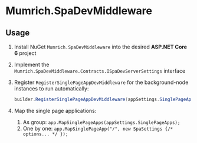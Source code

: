 # Mumrich.SpaDevMiddleware

## Usage

1. Install NuGet `Mumrich.SpaDevMiddleware` into the desired **ASP.NET Core 6** project
2. Implement the `Mumrich.SpaDevMiddleware.Contracts.ISpaDevServerSettings` interface

3. Register `RegisterSinglePageAppDevMiddleware` for the background-node instances to run automatically:

   ```csharp
   builder.RegisterSinglePageAppDevMiddleware(appSettings.SinglePageApps);
   ```

4. Map the single page applications:
   1. As group: `app.MapSinglePageApps(appSettings.SinglePageApps);`
   2. One by one: `app.MapSinglePageApp("/", new SpaSettings {/* options... */ });`
